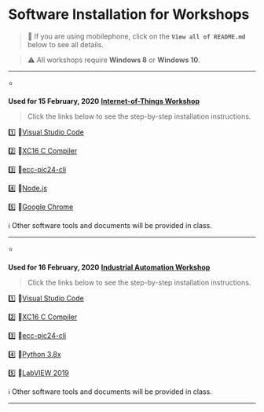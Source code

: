 
# Software Installation for Workshops


>:iphone: If you are using mobilephone, click on the **`View all of README.md`** below to see all details.

> :warning: All workshops require **Windows 8** or **Windows 10**.

---

:star:

**Used for 15 February, 2020**
[**Internet-of-Things Workshop**](https://www.eventpop.me/e/8022)

> Click the links below to see the step-by-step installation instructions.

:one: :link:[Visual Studio Code](2020/docs/vscode/install/README.md)

:two: :link:[XC16 C Compiler](2020/docs/xc16/install/README.md)

:three: :link:[ecc-pic24-cli](2020/docs/pic24cli/install/README.md)

:four: :link:[Node.js](2020/docs/nodejs/install/README.md)

:five: :link:[Google Chrome](2020/docs/chrome/install/README.md)

:information_source: Other software tools and documents will be provided in class.

---

:star:

**Used for 16 February, 2020**
[**Industrial Automation Workshop**](https://www.eventpop.me/e/8222)

> Click the links below to see the step-by-step installation instructions.

:one: :link:[Visual Studio Code](2020/docs/vscode/install/README.md)

:two: :link:[XC16 C Compiler](2020/docs/xc16/install/README.md)

:three: :link:[ecc-pic24-cli](2020/docs/pic24cli/install/README.md)

:four: :link:[Python 3.8x](2020/docs/python/install/README.md)

:five: :link:[LabVIEW 2019](2020/docs/labview/install/README.md)

:information_source: Other software tools and documents will be provided in class.

---
